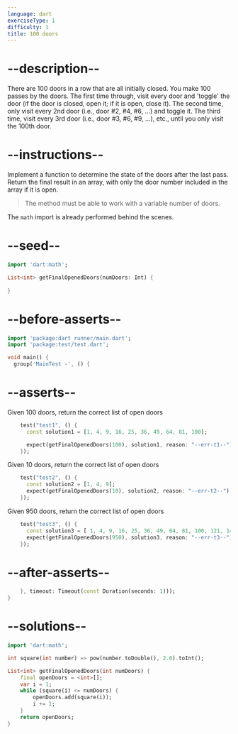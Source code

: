 ```yaml
---
language: dart
exerciseType: 1
difficulty: 1
title: 100 doors
---
```


# --description--

There are 100 doors in a row that are all initially closed.
You make 100 passes by the doors.
The first time through, visit every door and 'toggle' the door (if the door is closed, open it; if it is open, close it).
The second time, only visit every 2nd door (i.e., door #2, #4, #6, ...) and toggle it.
The third time, visit every 3rd door (i.e., door #3, #6, #9, ...), etc., until you only visit the 100th door.

# --instructions--

Implement a function to determine the state of the doors after the last pass.
Return the final result in an array, with only the door number included in the array if it is open.
> The method must be able to work with a variable number of doors.

The `math` import is already performed behind the scenes.

# --seed--

```dart
import 'dart:math';

List<int> getFinalOpenedDoors(numDoors: Int) {
    
}
```

# --before-asserts--

```dart
import 'package:dart_runner/main.dart';
import 'package:test/test.dart';

void main() {
  group('MainTest -', () {
```

# --asserts--

Given 100 doors, return the correct list of open doors

```dart
    test("test1", () {
      const solution1 = [1, 4, 9, 16, 25, 36, 49, 64, 81, 100];

      expect(getFinalOpenedDoors(100), solution1, reason: "--err-t1--");
    });
```

Given 10 doors, return the correct list of open doors

```dart
    test("test2", () {
      const solution2 = [1, 4, 9];
      expect(getFinalOpenedDoors(10), solution2, reason: "--err-t2--");
    });
```

Given 950 doors, return the correct list of open doors

```dart
    test("test3", () {
      const solution3 = [ 1, 4, 9, 16, 25, 36, 49, 64, 81, 100, 121, 144, 169, 196, 225, 256, 289, 324, 361, 400, 441, 484, 529, 576, 625, 676, 729, 784, 841, 900];
      expect(getFinalOpenedDoors(950), solution3, reason: "--err-t3--");
    });
```

# --after-asserts--

```dart
    }, timeout: Timeout(const Duration(seconds: 1)));
}
```

# --solutions--

```dart
import 'dart:math';

int square(int number) => pow(number.toDouble(), 2.0).toInt();

List<int> getFinalOpenedDoors(int numDoors) {
    final openDoors = <int>[];
    var i = 1;
    while (square(i) <= numDoors) {
        openDoors.add(square(i));
        i += 1;
    }
    return openDoors;
}
```
